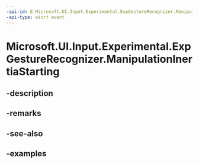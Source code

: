 ```yaml
---
-api-id: E:Microsoft.UI.Input.Experimental.ExpGestureRecognizer.ManipulationInertiaStarting
-api-type: winrt event
---
```


# Microsoft.UI.Input.Experimental.ExpGestureRecognizer.ManipulationInertiaStarting

<!--
public event Windows.Foundation.TypedEventHandler<Microsoft.UI.Input.Experimental.ExpGestureRecognizer,Microsoft.UI.Input.Experimental.ExpManipulationInertiaStartingEventArgs> ManipulationInertiaStarting;
-->


## -description

## -remarks

## -see-also

## -examples


